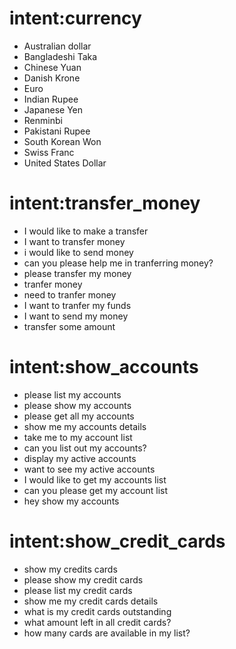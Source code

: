 # intent:currency <!--currency type.-->
 
- Australian dollar
- Bangladeshi Taka
- Chinese Yuan 
- Danish Krone
- Euro
- Indian Rupee
- Japanese Yen
- Renminbi
- Pakistani Rupee
- South Korean Won
- Swiss Franc
- United States Dollar

# intent:transfer_money <!--The user would like to transfer money.-->

- I would like to make a transfer
- I want to transfer money
- i would like to send money 
- can you please help me in tranferring money?
- please transfer my money
- tranfer money
- need to tranfer money
- I want to tranfer my funds
- I want to send my money 
- transfer some amount 

# intent:show_accounts <!--The user would like to check their accounts.-->
 
 - please list my accounts
 - please show my accounts
 - please get all my accounts
 - show me my accounts details 
 - take me to my account list
 - can you list out my accounts?
 - display my active accounts
 - want to see my active accounts
 - I would like to get my accounts list
 - can you please get my account list
 - hey show my accounts


# intent:show_credit_cards <!--The user would like see a list of credit cards.-->

 - show my credits cards
 - please show my credit cards
 - please list my credit cards
 - show me my credit cards details
 - what is my credit cards outstanding
 - what amount left in all credit cards?
 - how many cards are available in my list?
 
